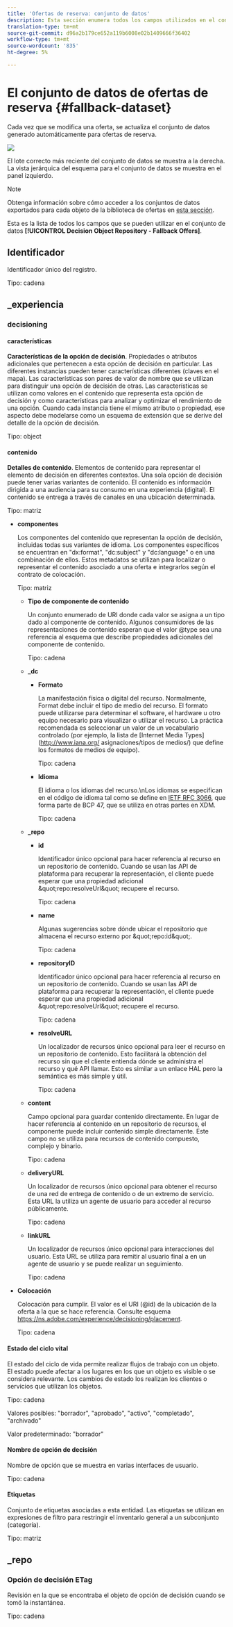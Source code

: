 ```yaml
---
title: 'Ofertas de reserva: conjunto de datos'
description: Esta sección enumera todos los campos utilizados en el conjunto de datos exportado para ofertas de reserva.
translation-type: tm+mt
source-git-commit: d96a2b179ce652a119b6008e02b1409666f36402
workflow-type: tm+mt
source-wordcount: '835'
ht-degree: 5%

---
```


# El conjunto de datos de ofertas de reserva {#fallback-dataset}

Cada vez que se modifica una oferta, se actualiza el conjunto de datos generado automáticamente para ofertas de reserva.

![](../assets/dataset-fallback.png)

El lote correcto más reciente del conjunto de datos se muestra a la derecha. La vista jerárquica del esquema para el conjunto de datos se muestra en el panel izquierdo.

>[!NOTE]
>
>Obtenga información sobre cómo acceder a los conjuntos de datos exportados para cada objeto de la biblioteca de ofertas en [esta sección](../export-catalog/access-dataset.md).

Esta es la lista de todos los campos que se pueden utilizar en el conjunto de datos **[!UICONTROL Decision Object Repository - Fallback Offers]**.

## Identificador

Identificador único del registro.

Tipo: cadena

## _experiencia

### decisioning

#### características

**Características de la opción de decisión**. Propiedades o atributos adicionales que pertenecen a esta opción de decisión en particular. Las diferentes instancias pueden tener características diferentes (claves en el mapa). Las características son pares de valor de nombre que se utilizan para distinguir una opción de decisión de otras. Las características se utilizan como valores en el contenido que representa esta opción de decisión y como características para analizar y optimizar el rendimiento de una opción. Cuando cada instancia tiene el mismo atributo o propiedad, ese aspecto debe modelarse como un esquema de extensión que se derive del detalle de la opción de decisión.

Tipo: object

<!--Field under Characteristics without title = additionalProperties? Desc = Value of the property. Type: string-->

#### contenido

**Detalles de contenido**. Elementos de contenido para representar el elemento de decisión en diferentes contextos. Una sola opción de decisión puede tener varias variantes de contenido. El contenido es información dirigida a una audiencia para su consumo en una experiencia (digital). El contenido se entrega a través de canales en una ubicación determinada.

Tipo: matriz

* **componentes**

   Los componentes del contenido que representan la opción de decisión, incluidas todas sus variantes de idioma. Los componentes específicos se encuentran en &quot;dx:format&quot;, &quot;dc:subject&quot; y &quot;dc:language&quot; o en una combinación de ellos. Estos metadatos se utilizan para localizar o representar el contenido asociado a una oferta e integrarlos según el contrato de colocación.

   Tipo: matriz

   * **Tipo de componente de contenido**

      Un conjunto enumerado de URI donde cada valor se asigna a un tipo dado al componente de contenido. Algunos consumidores de las representaciones de contenido esperan que el valor @type sea una referencia al esquema que describe propiedades adicionales del componente de contenido.

      Tipo: cadena

   * **_dc**

      * **Formato**

         La manifestación física o digital del recurso. Normalmente, Format debe incluir el tipo de medio del recurso. El formato puede utilizarse para determinar el software, el hardware u otro equipo necesario para visualizar o utilizar el recurso. La práctica recomendada es seleccionar un valor de un vocabulario controlado (por ejemplo, la lista de [Internet Media Types](http://www.iana.org/ asignaciones/tipos de medios/) que define los formatos de medios de equipo).

         Tipo: cadena

      * **Idioma**

         El idioma o los idiomas del recurso.\nLos idiomas se especifican en el código de idioma tal como se define en [IETF RFC 3066](https://www.ietf.org/rfc/rfc3066.txt), que forma parte de BCP 47, que se utiliza en otras partes en XDM.

         Tipo: cadena
   * **_repo**

      * **id**

         Identificador único opcional para hacer referencia al recurso en un repositorio de contenido. Cuando se usan las API de plataforma para recuperar la representación, el cliente puede esperar que una propiedad adicional \&quot;repo:resolveUrl\&quot; recupere el recurso.

         Tipo: cadena

      * **name**

         Algunas sugerencias sobre dónde ubicar el repositorio que almacena el recurso externo por \&quot;repo:id\&quot;.

         Tipo: cadena

      * **repositoryID**

         Identificador único opcional para hacer referencia al recurso en un repositorio de contenido. Cuando se usan las API de plataforma para recuperar la representación, el cliente puede esperar que una propiedad adicional \&quot;repo:resolveUrl\&quot; recupere el recurso.

         Tipo: cadena

      * **resolveURL**

         Un localizador de recursos único opcional para leer el recurso en un repositorio de contenido. Esto facilitará la obtención del recurso sin que el cliente entienda dónde se administra el recurso y qué API llamar. Esto es similar a un enlace HAL pero la semántica es más simple y útil.

         Tipo: cadena
   * **content**

      Campo opcional para guardar contenido directamente. En lugar de hacer referencia al contenido en un repositorio de recursos, el componente puede incluir contenido simple directamente. Este campo no se utiliza para recursos de contenido compuesto, complejo y binario.

      Tipo: cadena

   * **deliveryURL**

      Un localizador de recursos único opcional para obtener el recurso de una red de entrega de contenido o de un extremo de servicio. Esta URL la utiliza un agente de usuario para acceder al recurso públicamente.

      Tipo: cadena

   * **linkURL**

      Un localizador de recursos único opcional para interacciones del usuario. Esta URL se utiliza para remitir al usuario final a en un agente de usuario y se puede realizar un seguimiento.

      Tipo: cadena



* **Colocación**

   Colocación para cumplir. El valor es el URI (@id) de la ubicación de la oferta a la que se hace referencia. Consulte esquema https://ns.adobe.com/experience/decisioning/placement.

   Tipo: cadena



#### Estado del ciclo vital

El estado del ciclo de vida permite realizar flujos de trabajo con un objeto. El estado puede afectar a los lugares en los que un objeto es visible o se considera relevante. Los cambios de estado los realizan los clientes o servicios que utilizan los objetos.

Tipo: cadena

Valores posibles: &quot;borrador&quot;, &quot;aprobado&quot;, &quot;activo&quot;, &quot;completado&quot;, &quot;archivado&quot;

Valor predeterminado: &quot;borrador&quot;

#### Nombre de opción de decisión

Nombre de opción que se muestra en varias interfaces de usuario.

Tipo: cadena

#### Etiquetas

Conjunto de etiquetas asociadas a esta entidad. Las etiquetas se utilizan en expresiones de filtro para restringir el inventario general a un subconjunto (categoría).

Tipo: matriz

## _repo

### Opción de decisión ETag

Revisión en la que se encontraba el objeto de opción de decisión cuando se tomó la instantánea.

Tipo: cadena
